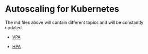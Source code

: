 # Autoscaling for Kubernetes
The md files above will contain different topics and will be constantly updated.

- [VPA](https://github.com/ugurbzkrt/autoscaler-kubernetes/blob/main/vpa-kubernetes.md "VPA Link")

- [HPA](https://github.com/ugurbzkrt/autoscaler-kubernetes/blob/main/hpa-kubernetes.md "HPA Link")
